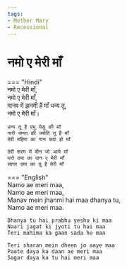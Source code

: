 ```yaml
---
tags:
- Mother Mary
- Recessional
---
```


# नमो ए मेरी माँ  

=== "Hindi"  
    नमो ए मेरी माँ,  
    नमो ए मेरी माँ,  
    मानव में झनमी है माँ धन्य तू,  
    नमो ए मेरी माँ।  

    धन्य तू है प्रभु येसु की माँ  
    नारी जगत की ज्योति तू है माँ  
    तेरी महिमा का गान सदा हो माँ  

    तेरी शरण में दीन जो आये माँ  
    पाते दया का दान ए मेरी माँ  
    सागर दया का तू है मेरी माँ  

=== "English"  
    Namo ae meri maa,  
    Namo ae meri maa,  
    Manav mein jhanmi hai maa dhanya tu,  
    Namo ae meri maa.  

    Dhanya tu hai prabhu yeshu ki maa  
    Naari jagat ki jyoti tu hai maa  
    Teri mahima ka gaan sada ho maa  

    Teri sharan mein dheen jo aaye maa  
    Paate daya ka daan ae meri maa  
    Sagar daya ka tu hai meri maa